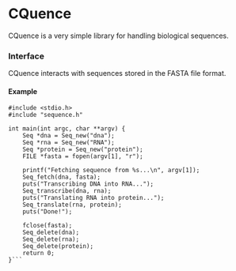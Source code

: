 # CQuence
CQuence is a very simple library for handling biological sequences.
### Interface
CQuence interacts with sequences stored in the FASTA file format.  

#### Example
```
#include <stdio.h>
#include "sequence.h"

int main(int argc, char **argv) {
	Seq *dna = Seq_new("dna");
	Seq *rna = Seq_new("RNA");
	Seq *protein = Seq_new("protein");
	FILE *fasta = fopen(argv[1], "r");

	printf("Fetching sequence from %s...\n", argv[1]);
	Seq_fetch(dna, fasta);
	puts("Transcribing DNA into RNA...");
	Seq_transcribe(dna, rna);
	puts("Translating RNA into protein...");
	Seq_translate(rna, protein);
	puts("Done!");
	
	fclose(fasta);
	Seq_delete(dna);
	Seq_delete(rna);
	Seq_delete(protein);
	return 0;
}```
